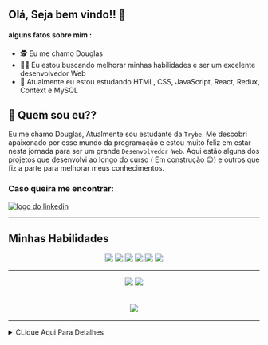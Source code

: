 ## Olá, Seja bem vindo!! :hugs:

#### alguns fatos sobre mim : 

- :detective:  Eu me chamo Douglas
- :mage_man:  Eu estou buscando melhorar minhas habilidades e ser um excelente desenvolvedor Web
- :mechanical_arm:  Atualmente eu estou estudando HTML, CSS, JavaScript, React, Redux, Context e MySQL


## :thinking: Quem sou eu??

  Eu me chamo Douglas, Atualmente sou estudante da `Trybe`. Me descobri apaixonado por esse mundo da programação e
estou muito feliz em estar nesta jornada para ser um grande `Desenvolvedor Web`. Aqui estão alguns dos projetos que
desenvolvi ao longo do curso ( Em construção :wink:) e outros que fiz a parte para melhorar meus conhecimentos.

### Caso queira me encontrar:
<a href="https://www.linkedin.com/in/douglassf/" target="_blank">
  <img src="https://cdn-icons-png.flaticon.com/512/1383/1383262.png" alt="logo do linkedin" width="40">
</a>

---

## Minhas Habilidades
<p align="center">
<img src="https://cdn.jsdelivr.net/gh/devicons/devicon/icons/html5/html5-original-wordmark.svg" width="60" style="max-width:100%; margin 0 2px;" /></img>
<img src="https://cdn.jsdelivr.net/gh/devicons/devicon/icons/css3/css3-original-wordmark.svg" width="60"  style="max-width:100%; margin 0 2px;" /></img>
<img src="https://cdn.jsdelivr.net/gh/devicons/devicon/icons/javascript/javascript-original.svg" width="50" style="max-width:100%; margin 0 2px;"/></img>
<img src="https://cdn.jsdelivr.net/gh/devicons/devicon/icons/react/react-original.svg" width="50" style="max-width:100%; margin 0 2px;"/></img>
<img src="https://cdn.jsdelivr.net/gh/devicons/devicon/icons/redux/redux-original.svg" width="50"  style="max-width:100%; margin 0 2px;" /></img>
<img src="https://cdn.jsdelivr.net/gh/devicons/devicon/icons/mysql/mysql-original-wordmark.svg" width="70"  style="max-width:100%; margin 0 2px;" /></img>
</p>

---

<div align="center">
<img src="https://github-readme-stats.vercel.app/api/top-langs/?username=DouglasSantosF&layout=compact" width="400px"> </img>
<img src="https://github-readme-stats.vercel.app/api?username=DouglasSantosF&show_icons=true&theme=radical" width="400px"> </img>
</div>

</br>
</br>


<div align="center">
<img src="https://media2.giphy.com/media/ZFR9UV7j0pkSC8mdzi/giphy.gif" width="500"> </img>
</div>

---

<details>
     <summary> CLique Aqui Para Detalhes </summary>
  
<!--START_SECTION:waka-->
![Profile Views](http://img.shields.io/badge/Profile%20Views-0-blue)

**🐱 My GitHub Data** 

> 🏆 623 Contributions in the Year 2021
 > 
> 📦 74.3 kB Used in GitHub's Storage 
 > 
> 🚫 Not Opted to Hire
 > 
> 📜 18 Public Repositories 
 > 
> 🔑 6 Private Repositories  
 > 
**I'm an Early 🐤** 

```text
🌞 Morning    46 commits     ███░░░░░░░░░░░░░░░░░░░░░░   12.07% 
🌆 Daytime    168 commits    ███████████░░░░░░░░░░░░░░   44.09% 
🌃 Evening    156 commits    ██████████░░░░░░░░░░░░░░░   40.94% 
🌙 Night      11 commits     ░░░░░░░░░░░░░░░░░░░░░░░░░   2.89%

```
📅 **I'm Most Productive on Thursday** 

```text
Monday       62 commits     ████░░░░░░░░░░░░░░░░░░░░░   16.27% 
Tuesday      60 commits     ████░░░░░░░░░░░░░░░░░░░░░   15.75% 
Wednesday    59 commits     ███░░░░░░░░░░░░░░░░░░░░░░   15.49% 
Thursday     75 commits     █████░░░░░░░░░░░░░░░░░░░░   19.69% 
Friday       40 commits     ██░░░░░░░░░░░░░░░░░░░░░░░   10.5% 
Saturday     45 commits     ███░░░░░░░░░░░░░░░░░░░░░░   11.81% 
Sunday       40 commits     ██░░░░░░░░░░░░░░░░░░░░░░░   10.5%

```


📊 **This Week I Spent My Time On** 

```text
⌚︎ Time Zone: America/Sao_Paulo

💬 Programming Languages: 
No Activity Tracked This Week

🔥 Editors: 
No Activity Tracked This Week

🐱‍💻 Projects: 
No Activity Tracked This Week

💻 Operating System: 
No Activity Tracked This Week

```

**I Mostly Code in JavaScript** 

```text
JavaScript               13 repos            ███████████████████░░░░░░   76.47% 
HTML                     4 repos             ██████░░░░░░░░░░░░░░░░░░░   23.53%

```


**Timeline**

![Chart not found](https://raw.githubusercontent.com/DouglasSantosF/DouglasSantosF/main/charts/bar_graph.png) 


 Last Updated on 22/11/2021
<!--END_SECTION:waka-->
</details>  
